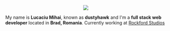 <p align="center">
  <img src="https://i.imgur.com/7XxvKuh.png">
</p>

My name is **Lucaciu Mihai**, known as **dustyhawk** and I'm a **full stack web developer** located in **Brad, Romania**.
Currently working at [Rockford Studios](https://rockfordstudios.com/)
